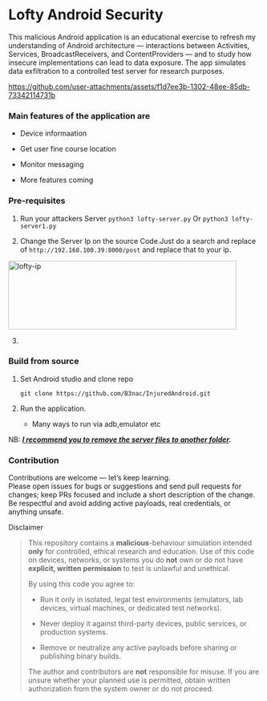 # Lofty Android Security

This malicious Android application is an educational exercise to refresh my understanding of Android architecture — interactions between Activities, Services, BroadcastReceivers, and ContentProviders — and to study how insecure implementations can lead to data exposure. The app simulates data exfiltration to a controlled test server for research purposes.

https://github.com/user-attachments/assets/f1d7ee3b-1302-48ee-85db-73342114731b

### Main features of the application are

- Device informaation
  
- Get user fine course location
  
- Monitor messaging
  
- More features coming
### Pre-requisites
1. Run your attackers Server
  `python3 lofty-server.py`
  Or
  `python3 lofty-server1.py`

2. Change the Server Ip on the source Code.Just do a search and replace of `http://192.168.100.39:8000/post` and replace that to your ip.
<img width="455" height="137" alt="lofty-ip" src="https://github.com/user-attachments/assets/4519a813-b711-4d26-9ee8-2fb17697f3bd" />

3.  
### Build from source

1. Set Android studio and clone repo
   
   `git clone https://github.com/B3nac/InjuredAndroid.git`

2. Run the application.
   - Many ways to run via adb,emulator etc

NB: **<u>*I recommend you to remove the server files to another folder</u>.***

### Contribution

Contributions are welcome — let’s keep learning.  
Please open issues for bugs or suggestions and send pull requests for changes; keep PRs focused and include a short description of the change. Be respectful and avoid adding active payloads, real credentials, or anything unsafe.

Disclaimer

> This repository contains a **malicious**-behaviour simulation intended **only** for controlled, ethical research and education. Use of this code on devices, networks, or systems you do **not** own or do not have **explicit, written permission** to test is unlawful and unethical.
> 
> By using this code you agree to:
> 
> - Run it only in isolated, legal test environments (emulators, lab devices, virtual machines, or dedicated test networks).
>   
> - Never deploy it against third-party devices, public services, or production systems.
>   
> - Remove or neutralize any active payloads before sharing or publishing binary builds.
>   
> 
> The author and contributors are **not** responsible for misuse. If you are unsure whether your planned use is permitted, obtain written authorization from the system owner or do not proceed.

